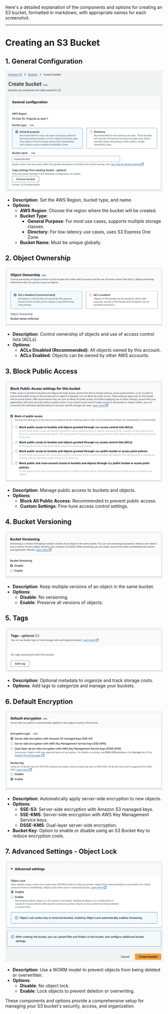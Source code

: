Here's a detailed explanation of the components and options for creating an S3 bucket, formatted in markdown, with appropriate names for each screenshot.

---

# Creating an S3 Bucket

## 1. General Configuration
![General Configuration](/images/general-configuration-screenshot.png)
- **Description**: Set the AWS Region, bucket type, and name.
- **Options**:
  - **AWS Region**: Choose the region where the bucket will be created.
  - **Bucket Type**: 
    - **General Purpose**: For most use cases, supports multiple storage classes.
    - **Directory**: For low-latency use cases, uses S3 Express One Zone.
  - **Bucket Name**: Must be unique globally.

## 2. Object Ownership
![Object Ownership](/images/object-ownership-screenshot.png)
- **Description**: Control ownership of objects and use of access control lists (ACLs).
- **Options**:
  - **ACLs Disabled (Recommended)**: All objects owned by this account.
  - **ACLs Enabled**: Objects can be owned by other AWS accounts.

## 3. Block Public Access
![Block Public Access](/images/block-public-access-screenshot.png)
- **Description**: Manage public access to buckets and objects.
- **Options**:
  - **Block All Public Access**: Recommended to prevent public access.
  - **Custom Settings**: Fine-tune access control settings.

## 4. Bucket Versioning
![Bucket Versioning](/images/bucket-versioning-screenshot.png)
- **Description**: Keep multiple versions of an object in the same bucket.
- **Options**:
  - **Disable**: No versioning.
  - **Enable**: Preserve all versions of objects.
 
## 5. Tags
![Tags](/images/tags-screenshot.png)
- **Description**: Optional metadata to organize and track storage costs.
- **Options**: Add tags to categorize and manage your buckets.

## 6. Default Encryption
![Default Encryption](/images/default-encryption-screenshot.png)
- **Description**: Automatically apply server-side encryption to new objects.
- **Options**:
  - **SSE-S3**: Server-side encryption with Amazon S3 managed keys.
  - **SSE-KMS**: Server-side encryption with AWS Key Management Service keys.
  - **DSSE-KMS**: Dual-layer server-side encryption.
- **Bucket Key**: Option to enable or disable using an S3 Bucket Key to reduce encryption costs.

## 7. Advanced Settings - Object Lock
![Advanced Settings - Object Lock](/images/object-lock-screenshot.png)
- **Description**: Use a WORM model to prevent objects from being deleted or overwritten.
- **Options**:
  - **Disable**: No object lock.
  - **Enable**: Lock objects to prevent deletion or overwriting.

These components and options provide a comprehensive setup for managing your S3 bucket's security, access, and organization.
